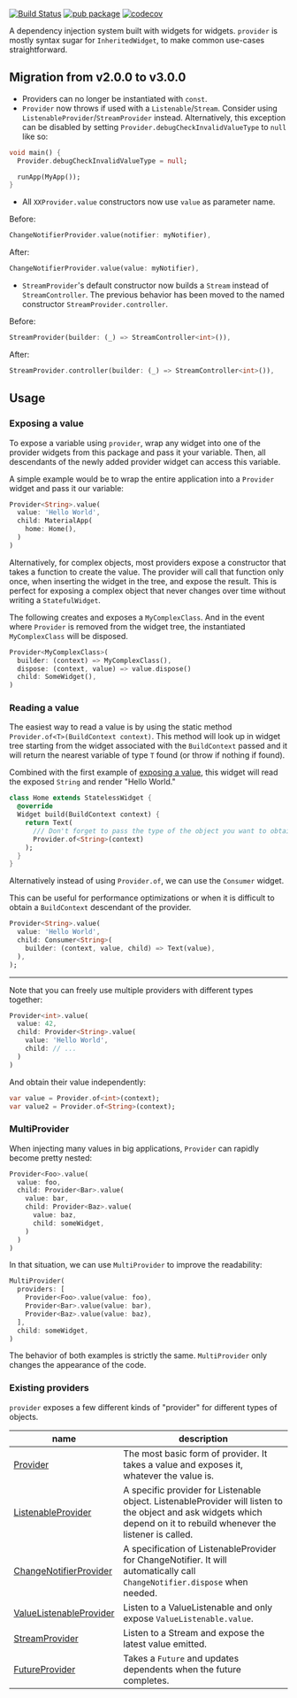 [![Build Status](https://travis-ci.org/rrousselGit/provider.svg?branch=master)](https://travis-ci.org/rrousselGit/provider)
[![pub package](https://img.shields.io/pub/v/provider.svg)](https://pub.dartlang.org/packages/provider) [![codecov](https://codecov.io/gh/rrousselGit/provider/branch/master/graph/badge.svg)](https://codecov.io/gh/rrousselGit/provider)

A dependency injection system built with widgets for widgets. `provider` is mostly syntax sugar for `InheritedWidget`,
to make common use-cases straightforward.

## Migration from v2.0.0 to v3.0.0

- Providers can no longer be instantiated with `const`.
- `Provider` now throws if used with a `Listenable`/`Stream`.
  Consider using `ListenableProvider`/`StreamProvider` instead. Alternatively,
  this exception can be disabled by setting `Provider.debugCheckInvalidValueType`
  to `null` like so:

```dart
void main() {
  Provider.debugCheckInvalidValueType = null;

  runApp(MyApp());
}
```


- All `XXProvider.value` constructors now use `value` as parameter name.

Before:

```dart
ChangeNotifierProvider.value(notifier: myNotifier),
```

After:

```dart
ChangeNotifierProvider.value(value: myNotifier),
```

- `StreamProvider`'s default constructor now builds a `Stream` instead of `StreamController`. The previous behavior has been moved to the named constructor `StreamProvider.controller`.

Before:

```dart
StreamProvider(builder: (_) => StreamController<int>()),
```

After:

```dart
StreamProvider.controller(builder: (_) => StreamController<int>()),
```

## Usage

### Exposing a value

To expose a variable using `provider`, wrap any widget into one of the provider widgets from this package
and pass it your variable. Then, all descendants of the newly added provider widget can access this variable.

A simple example would be to wrap the entire application into a `Provider` widget and pass it our variable:

```dart
Provider<String>.value(
  value: 'Hello World',
  child: MaterialApp(
    home: Home(),
  )
)
```

Alternatively, for complex objects, most providers expose a constructor that takes a function to create the value.
The provider will call that function only once, when inserting the widget in the tree, and expose the result.
This is perfect for exposing a complex object that never changes over time without writing a `StatefulWidget`.

The following creates and exposes a `MyComplexClass`. And in the event where `Provider` is removed from the widget tree,
the instantiated `MyComplexClass` will be disposed.

```dart
Provider<MyComplexClass>(
  builder: (context) => MyComplexClass(),
  dispose: (context, value) => value.dispose()
  child: SomeWidget(),
)
```

### Reading a value

The easiest way to read a value is by using the static method `Provider.of<T>(BuildContext context)`. This method will look
up in widget tree starting from the widget associated with the `BuildContext` passed and it will return the nearest variable
of type `T` found (or throw if nothing if found).

Combined with the first example of [exposing a value](#exposing-a-value), this widget will read the exposed `String` and render "Hello World."

```dart
class Home extends StatelessWidget {
  @override
  Widget build(BuildContext context) {
    return Text(
      /// Don't forget to pass the type of the object you want to obtain to `Provider.of`!
      Provider.of<String>(context)
    );
  }
}
```

Alternatively instead of using `Provider.of`, we can use the `Consumer` widget.

This can be useful for performance optimizations or when it is difficult to obtain a `BuildContext` descendant of the provider.

```dart
Provider<String>.value(
  value: 'Hello World',
  child: Consumer<String>(
    builder: (context, value, child) => Text(value),
  ),
);
```

---

Note that you can freely use multiple providers with different types together:

```dart
Provider<int>.value(
  value: 42,
  child: Provider<String>.value(
    value: 'Hello World',
    child: // ...
  )
)
```

And obtain their value independently:

```dart
var value = Provider.of<int>(context);
var value2 = Provider.of<String>(context);
```

### MultiProvider

When injecting many values in big applications, `Provider` can rapidly become pretty nested:

```dart
Provider<Foo>.value(
  value: foo,
  child: Provider<Bar>.value(
    value: bar,
    child: Provider<Baz>.value(
      value: baz,
      child: someWidget,
    )
  )
)
```

In that situation, we can use `MultiProvider` to improve the readability:

```dart
MultiProvider(
  providers: [
    Provider<Foo>.value(value: foo),
    Provider<Bar>.value(value: bar),
    Provider<Baz>.value(value: baz),
  ],
  child: someWidget,
)
```

The behavior of both examples is strictly the same. `MultiProvider` only changes the appearance of the code.

### Existing providers

`provider` exposes a few different kinds of "provider" for different types of objects.

| name                                                                                                                          | description                                                                                                                                                            |
| ----------------------------------------------------------------------------------------------------------------------------- | ---------------------------------------------------------------------------------------------------------------------------------------------------------------------- |
| [Provider](https://pub.dartlang.org/documentation/provider/latest/provider/Provider-class.html)                               | The most basic form of provider. It takes a value and exposes it, whatever the value is.                                                                               |
| [ListenableProvider](https://pub.dartlang.org/documentation/provider/latest/provider/ListenableProvider-class.html)           | A specific provider for Listenable object. ListenableProvider will listen to the object and ask widgets which depend on it to rebuild whenever the listener is called. |
| [ChangeNotifierProvider](https://pub.dartlang.org/documentation/provider/latest/provider/ChangeNotifierProvider-class.html)   | A specification of ListenableProvider for ChangeNotifier. It will automatically call `ChangeNotifier.dispose` when needed.                                             |
| [ValueListenableProvider](https://pub.dartlang.org/documentation/provider/latest/provider/ValueListenableProvider-class.html) | Listen to a ValueListenable and only expose `ValueListenable.value`.                                                                                                   |
| [StreamProvider](https://pub.dartlang.org/documentation/provider/latest/provider/StreamProvider-class.html)                   | Listen to a Stream and expose the latest value emitted.                                                                                                                |
| [FutureProvider](https://pub.dartlang.org/documentation/provider/latest/provider/FutureProvider-class.html)                   | Takes a `Future` and updates dependents when the future completes.                                                                                                     |
